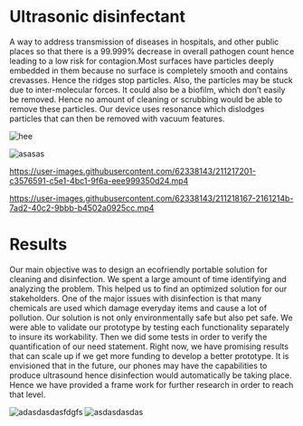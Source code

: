 # Ultrasonic disinfectant 

A way to address transmission of diseases in hospitals, and other public places so that there is a 99.999% decrease in overall pathogen count hence leading to a low risk for contagion.Most surfaces have particles deeply embedded in them because no surface is completely smooth and contains crevasses. Hence the ridges stop particles. Also, the particles may be stuck due to inter-molecular forces. It could also be a biofilm, which don’t easily be removed. Hence no amount of cleaning or scrubbing would be able to remove these particles. Our device uses resonance which dislodges particles that can then be removed with vacuum features.

![hee](https://user-images.githubusercontent.com/62338143/211217043-14e8ef4d-9880-49ca-9aff-dd4d66e7aca4.png)

![asasas](https://user-images.githubusercontent.com/62338143/211217074-5bfc7206-d02c-4306-b70d-04554b8894b2.png)



https://user-images.githubusercontent.com/62338143/211217201-c3576591-c5e1-4bc1-9f6a-eee999350d24.mp4


https://user-images.githubusercontent.com/62338143/211218167-2161214b-7ad2-40c2-9bbb-b4502a0925cc.mp4




# Results
Our main objective was to design an ecofriendly portable solution for cleaning and disinfection. We spent a large amount of time identifying and analyzing the problem. This helped us to find an optimized solution for our stakeholders. One of the major issues with disinfection is that many chemicals are used which damage everyday items and cause a lot of pollution. Our solution is not only environmentally safe but also pet safe. We were able to validate our prototype by testing each functionality separately to insure its workability. Then we did some tests in order to verify the quantification of our need statement. Right now, we have promising results that can scale up if we get more funding to develop a better prototype. It is envisioned that in the future, our phones may have the capabilities to produce ultrasound hence disinfection would automatically be taking place. Hence we have provided a frame work for further research in order to reach that level.

![adasdasdasfdgfs](https://user-images.githubusercontent.com/62338143/211217280-c5f40c93-9f4b-45a5-901e-564dda941ac7.png)
![asdasdasdas](https://user-images.githubusercontent.com/62338143/211217283-9a8b8ad8-c131-42c5-9efe-b69124828db4.png)
